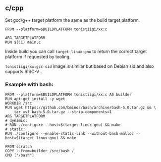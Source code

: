 ## c/cpp

Set gcc/g++ target platform the same as the build target platform.

```
FROM --platform=$BUILDPLATFORM tonistiigi/xx:c

ARG TARGETPLATFORM
RUN $(CC) main.c
```

Inside build you can call `target-linux-gnu` to return the correct target platform if requested by tooling.

`tonistiigi/xx:gcc-sid` image is similar but based on Debian sid and also supports RISC-V .

### Example with bash:

```
FROM --platform=$BUILDPLATFORM tonistiigi/xx:c AS builder
RUN apt-get install -y wget
WORKDIR /src
RUN wget https://github.com/bminor/bash/archive/bash-5.0.tar.gz && \
    tar xvf bash-5.0.tar.gz --strip-components=1
ARG TARGETPLATFORM
# dynamic:
# RUN ./configure --host=$(target-linux-gnu) && make
# static:
RUN ./configure --enable-static-link --without-bash-malloc --host=$(target-linux-gnu) && make

FROM scratch
COPY --from=builder /src/bash /
CMD ["/bash"]
```